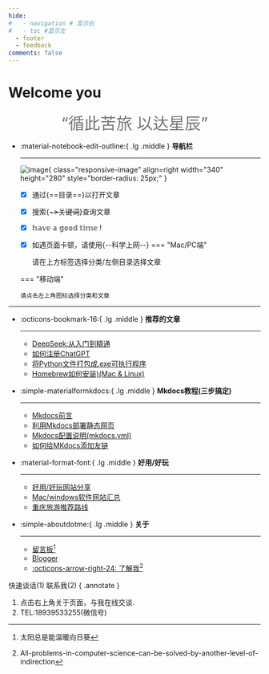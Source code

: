 ```yaml
---
hide:
#   - navigation # 显示右
#   - toc #显示左
  - footer
  - feedback
comments: false
---
```


# Welcome you

<center><font  color= #757575 size=6 class="ml3">“循此苦旅 以达星辰”</font></center>
<script src="https://cdn.statically.io/libs/animejs/2.0.2/anime.min.js"></script>


<div class="grid cards" markdown>

-   :material-notebook-edit-outline:{ .lg .middle } __导航栏__

    ---
    ![image](https://pic3.zhimg.com/80/v2-b9ae6898d33359da6be815bf60626af2_1440w.webp){ class="responsive-image" align=right width="340" height="280" style="border-radius: 25px;" }

    - [x] 通过{==目录==}以打开文章
    - [x] 搜索{~~~>关键词~~}查询文章
    - [x] 𝕙𝕒𝕧𝕖 𝕒 𝕘𝕠𝕠𝕕 𝕥𝕚𝕞𝕖 !
    - [x] 如遇页面卡顿，请使用{--科学上网--}
    === "Mac/PC端"

        请在上方标签选择分类/左侧目录选择文章

    === "移动端"

        请点击左上角图标选择分类和文章
    

</div>
<style>
    @media only screen and (max-width: 768px) {
        .responsive-image {
            display: none;
        }
    }
</style>


***  


<div class="grid cards" markdown>

-   :octicons-bookmark-16:{ .lg .middle } __推荐的文章__

    ---

    - [DeepSeek:从入门到精通](develop/deepseek.md)
    - [如何注册ChatGPT](develop/ChatGPT.md)
    - [将Python文件打包成.exe可执行程序](blog/py/python.md)
    - [Homebrew如何安装)(Mac & Linux)](blog/Mac/homebrew.md) 
    
-   :simple-materialformkdocs:{ .lg .middle } __Mkdocs教程(三步搞定)__

    ---
    - [Mkdocs前言](blog/Mkdocs/mkfirst.md)
    - [利用Mkdocs部署静态网页](blog/Mkdocs/mkdocs1.md)
    - [Mkdocs配置说明(mkdocs.yml)](blog/Mkdocs/mkdocs2.md)   
    - [如何给MKdocs添加友链](blog/Mkdocs/linktech.md)


-   :material-format-font:{ .lg .middle } __好用/好玩__

    ---

    
    - [好用/好玩网站分享](blog/Webplay.md)
    - [Mac/windows软件网站汇总](blog/macsoft.md)
    - [重庆旅游推荐路线](trip/InCQ/CQ.md)
    
-   :simple-aboutdotme:{ .lg .middle } __关于__

    ---

    - [留言板](waline.md)[^Knowing-that-loving-you-has-no-ending] 
    - [Blogger](blog/index.md)  
    - [:octicons-arrow-right-24: 了解我](about/geren.md)[^see-how-much-I-love-you]

</div>




[^Knowing-that-loving-you-has-no-ending]:太阳总是能温暖向日葵  
[^see-how-much-I-love-you]:All-problems-in-computer-science-can-be-solved-by-another-level-of-indirection

<!-- Start of Howxm client code snippet -->
<!-- <head>
<script>
function _howxm(){_howxmQueue.push(arguments)}
window._howxmQueue=window._howxmQueue||[];
_howxm('setAppID','14429fca-cac1-4551-a472-b046a96ebb75');
(function(){var scriptId='howxm_script';
if(!document.getElementById(scriptId)){
var e=document.createElement('script'),
t=document.getElementsByTagName('script')[0];
e.setAttribute('id',scriptId);
e.type='text/javascript';e.async=!0;
e.src='https://static.howxm.com/sdk.js';
t.parentNode.insertBefore(e,t)}})();
</script> -->
<!-- End of Howxm client code snippet -->

<!-- <script src="//code.tidio.co/6jmawe9m5wy4ahvlhub2riyrnujz7xxi.js" async></script>-->  
 <!-- tidio聊天-->
<!-- </head> -->





<!--  
____    __    ____  ______   ______   ____    __    ____  __  .__   __. 
\   \  /  \  /   / /      | /  __  \  \   \  /  \  /   / |  | |  \ |  | 
 \   \/    \/   / |  ,----'|  |  |  |  \   \/    \/   /  |  | |   \|  | 
  \            /  |  |     |  |  |  |   \            /   |  | |  . `  | 
   \    /\    /   |  `----.|  `--'  |    \    /\    /    |  | |  |\   | 
    \__/  \__/     \______| \______/      \__/  \__/     |__| |__| \__| 
-->


<!-- <script defer>
    function format(newDate) {
        const day = newDate.getDay();
        const y = newDate.getFullYear();
        const m = newDate.getMonth() + 1 < 10 ? `0${newDate.getMonth() + 1}` : newDate.getMonth() + 1;
        const d = newDate.getDate() < 10 ? `0${newDate.getDate()}` : newDate.getDate();
        const h = newDate.getHours() < 10 ? `0${newDate.getHours()}` : newDate.getHours();
        const min = newDate.getMinutes() < 10 ? `0${newDate.getMinutes()}` : newDate.getMinutes();
        const s = newDate.getSeconds() < 10 ? `0${newDate.getSeconds()}` : newDate.getSeconds();
        const dict = {1: "一", 2: "二", 3: "三", 4: "四", 5: "五", 6: "六", 0: "天"};
        
        return `${y}年${m}月${d}日 ${h}:${min}:${s} 星期${dict[day]}`;
    }

    const timerId = setInterval(() => {
        const newDate = new Date();
        const p1 = document.querySelector(".p1");
        if (p1) {
            p1.textContent = format(newDate);
        }
    }, 1000);
</script> -->



快速谈话(1) 联系我(2)
{ .annotate }

1. 点击右上角关于页面，与我在线交谈.
2. TEL:18939533255(微信号)




<style>

.md-grid {
  max-width: 1220px;
}
</style>


<!-- <!DOCTYPE html>
<html lang="zh-cn">
<head>
    <meta charset="UTF-8">
    <meta name="viewport" content="width=device-width, initial-scale=1.0">
    <style>
        /* 基础样式 */
        body {
            font-family: 'Roboto', 'Segoe UI', system-ui, sans-serif;
            margin: 0;
            padding: 20px 0;
            background: #f7f8fa;
        }

        .timeline {
            position: relative;
            max-width: 800px;
            margin: 0 auto;
            padding: 40px 0;
        }

        /* 时间轴竖线 */
        .timeline::after {
            content: '';
            position: absolute;
            width: 4px;
            background: linear-gradient(to bottom, #608DBD 15%, #8AB8D7 85%);
            top: 0;
            bottom: 0;
            left: 50%;
            transform: translateX(-50%);
            z-index: 1;
        }

        /* 时间节点容器 */
        .container {
            position: relative;
            width: 50%;
            padding: 20px 0;
            transition: all 0.4s ease-in-out;
        }

        /* 左右布局 */
        .left { left: 0; padding-right: 60px; }
        .right { left: 50%; padding-left: 60px; }

        /* 内容卡片 */
        .content {
            position: relative;
            background: white;
            border-radius: 12px;
            padding: 25px;
            box-shadow: 0 8px 24px rgba(0, 0, 0, 0.1);
            transform: translateY(20px);
            opacity: 0;
            transition: transform 0.4s cubic-bezier(0.4, 0, 0.2, 1), opacity 0.4s ease-in-out;
        }

        /* 时间节点标记 */
        .content::before {
            content: '';
            position: absolute;
            width: 24px;
            height: 24px;
            background: #608DBD;
            border: 4px solid white;
            border-radius: 50%;
            top: 20px;
            z-index: 2;
        }

        .left .content::before { right: -36px; }
        .right .content::before { left: -36px; }

        /* 文字样式 */
        .content h2 {
            margin: 0 0 10px;
            color: #2c3e50;
            font-size: 1.4rem;
            font-weight: 600;
        }

        .content p {
            margin: 8px 0;
            color: #555;
            line-height: 1.6;
            font-size: 0.95rem;
        }

        .date {
            display: inline-block;
            background: #608dbd20;
            color: #608DBD;
            padding: 6px 12px;
            border-radius: 20px;
            font-size: 0.85rem;
            font-weight: 500;
            margin: 15px 0 5px;
        }

        /* 响应式设计 */
        @media (max-width: 768px) {
            .timeline::after { left: 20px; }
            
            .container {
                width: 100%;
                padding: 20px 20px;
                left: 0;
            }

            .content::before {
                left: -32px;
                right: auto;
            }

            .content {
                transform: translateY(0);
                opacity: 1;
                box-shadow: 0 3px 15px rgba(0, 0, 0, 0.05);
            }
        }

        /* 动画效果 */
        .content.in-view {
            transform: translateY(0);
            opacity: 1;
        }
    </style>
</head>
<body>

<div class="timeline">
    <div class="container left">
        <div class="content">
            <div class="date">2018 - 2021</div>
            <h2>漯河高中</h2>
            <p>扎实的基础教育阶段，培养了良好的学习习惯和逻辑思维能力</p>
            <ul class="achievements">
                <li>连续三年校级三好学生</li>
                <li>全国高中数学联赛省级二等奖</li>
                <li>物理竞赛市级一等奖</li>
            </ul>
        </div>
    </div>

    <div class="container right">
        <div class="content">
            <div class="date">2021 - 2024</div>
            <h2>重庆工商大学</h2>
            <p>电子信息工程专业学士</p>
            <ul class="achievements">
                <li>GPA: 3.8/4.0 (专业前5%)</li>
                <li>全国大学生电子设计竞赛二等奖</li>
                <li>校级科技创新奖学金获得者</li>
            </ul>
        </div>
    </div>

    <div class="container left">
        <div class="content">
            <div class="date">2024 - 2027</div>
            <h2>西安电子科技大学</h2>
            <p>网络空间安全硕士研究生（拟录取）</p>
            <ul class="achievements">
                <li>研究方向：区块链安全</li>
                <li>参与国家网络安全重点实验室项目</li>
                <li>发表SCI论文2篇（在审）</li>
            </ul>
        </div>
    </div>

    <div class="container right">
        <div class="content">
            <div class="date">未来展望</div>
            <h2>持续成长</h2>
            <p>在网络安全领域深耕，致力于构建更安全的数字世界</p>
            <ul class="achievements">
                <li>目标成为网络安全架构师</li>
                <li>持续关注AI安全领域发展</li>
                <li>参与开源社区贡献</li>
            </ul>
        </div>
    </div>
</div>

<script>
    const observer = new IntersectionObserver((entries) => {
        entries.forEach(entry => {
            if (entry.isIntersecting) {
                entry.target.classList.add('in-view');
            }
        });
    }, { threshold: 0.3 });

    document.querySelectorAll('.content').forEach(content => {
        observer.observe(content);
    });
</script>

</body>
</html> -->


<!-- <html lang="zh-cn">
<head>
    <meta charset="UTF-8">
    <meta name="viewport" content="width=device-width, initial-scale=1.0">
    <style>
        .timeline {
            position: relative;
            max-width: 1200px;
            margin: 0 auto;
        }

        .timeline::after {
            content: '';
            position: absolute;
            width: 6px;
            background-color: #608DBD;
            top: 0;
            bottom: 0;
            left: 50%;
            margin-left: -3px;
        }

        .container {
            padding: 20px 40px;
            position: relative;
            background-color: inherit;
            width: 50%;
        }

        .left {
            left: 0;
        }

        .right {
            left: 50%;
        }

        .left::after {
            content: " ";
            height: 0;
            position: absolute;
            top: 22px;
            width: 0;
            z-index: 1;
            right: -17px;
            border: medium solid white;
            border-width: 10px 0 10px 10px;
            border-color: transparent transparent transparent white;
        }

        .right::after {
            content: " ";
            height: 0;
            position: absolute;
            top: 22px;
            width: 0;
            z-index: 1;
            left: -17px;
            border: medium solid white;
            border-width: 10px 10px 10px 0;
            border-color: transparent white transparent transparent;
        }

        .right::before {
            left: -16px;
        }

        .left::before {
            right: -16px;
        }

        .content {
            padding: 20px 30px;
            background-color: white;
            position: relative;
            border-radius: 6px;
            box-shadow: 0 2px 10px rgba(0, 0, 0, 0.1);
        }

        .content h2 {
            margin: 0;
            font-size: 24px;
            color: #333;
        }

        .content p {
            margin: 5px 0 0;
            font-size: 18px;
            color: #666;
        }

        .date {
            font-size: 16px;
            color: #999;
            margin-top: 10px;
            text-align: right;
        }

        @media (max-width: 768px) {
            .timeline::after {
                left: 20px;
            }

            .container {
                width: 100%;
                padding-left: 70px;
                padding-right: 25px;
            }

            .container::before {
                left: 60px;
                border: medium solid white;
                border-width: 10px 10px 10px 0;
                border-color: transparent white transparent transparent;
            }

            .left::after, .right::after {
                left: 60px;
            }

            .right {
                left: 0%;
            }
        }
    </style>
</head>
<body>

<div class="timeline">
    <div class="container left">
        <div class="content">
            <h2>漯河高中</h2>
            <p>平凡的三年</p>
            <div class="date">2018 - 2021</div>
        </div>
    </div>
    <div class="container right">
        <div class="content">
            <h2>CTBU</h2>
            <p>电子信息工程专业学士</p>
            <div class="date">2021 - 2024</div>
        </div>
    </div>
    <div class="container left">
        <div class="content">
            <h2>XDU(待定)</h2>
            <p>网络空间安全硕士研究生</p>
            <div class="date">2024 - 2027</div>
        </div>
    </div>
    <div class="container right">
        <div class="content">
            <h2>未完待续</h2>
            <p>在路上，永远热泪盈眶</p>
            <div class="date">Before - After</div>
        </div>
    </div>
</div>

</body>
</html> -->












